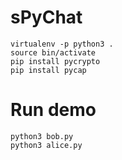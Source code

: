 # sPyChat

```
virtualenv -p python3 .
source bin/activate
pip install pycrypto
pip install pycap
```

# Run demo

```
python3 bob.py
python3 alice.py
```
